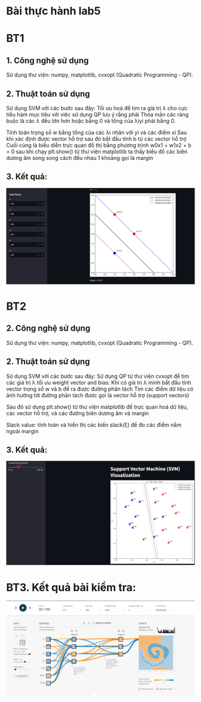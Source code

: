 # Bài thực hành lab5
# BT1
## 1. Công nghệ sử dụng
Sử dụng thư viện: numpy, matplotlib, cvxopt (Quadratic Programming - QP).


## 2. Thuật toán sử dụng
Sử dụng SVM với các bước sau đây:
Tối ưu hoá để tìm ra giá trị λ cho cực tiểu hàm mục tiêu với việc sử dụng QP lưu ý rằng phải Thỏa mãn các ràng buộc là các λ đều lớn hơn hoặc bằng 0 và tổng của λiyi phải bằng 0.

Tính toán trọng số w bằng tổng của các λi nhân với yi và các điểm xi
Sau khi xác định được vector hỗ trợ sau đó bắt đầu tính b từ các vector hỗ trợ
Cuối cùng là biểu diễn trực quan đồ thị bằng phương trình w0x1 + w1x2 + b = 0 sau khi chạy plt.show() từ thư viện matplotlib ta thấy biểu đồ các biên dương âm song song cách đều nhau 1 khoảng gọi là margin

## 3. Kết quả:
<p align="center">
    <img src="https://github.com/SaikySu/Machine-Learning-VLU-241/blob/main/Lab%205/img/image.png">
</p>

# BT2
## 2. Công nghệ sử dụng
Sử dụng thư viện: numpy, matplotlib, cvxopt (Quadratic Programming - QP).


## 2. Thuật toán sử dụng
Sử dụng SVM với các bước sau đây:
Sử dụng QP từ thư viện cvxopt để tìm các giá trị λ tối ưu
weight vector and bias: Khi có giá trị λ mình bắt đầu tính vector trọng số w và b để ra được đường phân tách
Tìm các điểm dữ liệu có ảnh hưởng tới đường phân tách được gọi là vector hỗ trợ (support vectors)

Sau đó sử dụng plt.show() từ thư viện matplotlib để trực quan hoá dữ liệu, các vector hỗ trợ, và các đường biên dương âm và margin

Slack value: tính toán và hiển thị các biến slack(ξ) để đo các điểm nằm ngoài margin

## 3. Kết quả:
<p align="center">
    <img src="https://github.com/SaikySu/Machine-Learning-VLU-241/blob/main/Lab%205/img/image_2.png">
</p>

# BT3. Kết quả bài kiểm tra:
<p align="center">
    <img src="https://github.com/SaikySu/Machine-Learning-VLU-241/blob/main/Lab%205/img/image_3.png?raw=true">
</p>
